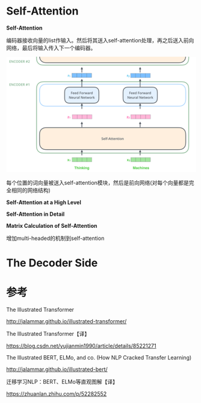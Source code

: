 

# **Self-Attention**



**Self-Attention**

编码器接收向量的list作输入。然后将其送入self-attention处理，再之后送入前向网络，最后将输入传入下一个编码器。

![img](./images/encoder_with_tensors_2.png)

每个位置的词向量被送入self-attention模块，然后是前向网络(对每个向量都是完全相同的网络结构)

**Self-Attention at a High Level**

**Self-Attention in Detail**

**Matrix Calculation of Self-Attention**

增加multi-headed的机制到self-attention



# **The Decoder Side**



# 参考

The Illustrated Transformer

<http://jalammar.github.io/illustrated-transformer/>

The Illustrated Transformer【译】

<https://blog.csdn.net/yujianmin1990/article/details/85221271>





The Illustrated BERT, ELMo, and co. (How NLP Cracked Transfer Learning)

<http://jalammar.github.io/illustrated-bert/>

迁移学习NLP：BERT、ELMo等直观图解【译】

<https://zhuanlan.zhihu.com/p/52282552>

